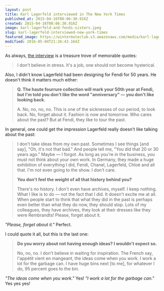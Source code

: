 ```yaml
---
layout: post
title: Karl Lagerfeld interviewed in The New York Times
published_at: 2015-04-16T08:06:30.916Z
created: 2015-04-16T08:06:30.916Z
image: karl-lagerfeld-and-fendi-sisters.jpeg
slug: karl-lagerfeld-interviewed-new-york-times
featured_image: https://wintermuteclub.s3.amazonaws.com/media/karl-lagerfeld-and-fendi-sisters.jpeg
modified: 2016-05-04T21:26:43.164Z
---
```

As always, [the interview](http://www.nytimes.com/2015/03/05/fashion/karl-lagerfeld-on-fur-yea-selfies-nay-and-keeping-busy.html) is a treasure trove of memorable quotes:

> I don't believe in stress. It's a job, one should not become hysterical.

Also, I didn't know Lagerfeld had been designing for Fendi for 50 years. He doesn't think it matters much either:

> **Q. The haute fourrure collection will mark your 50th year at Fendi, but I'm told you don't like the word "anniversary" — you don't like looking back.**
>
> A. No, no, no, no. This is one of the sicknesses of our period, to look back. No, forget about it. Fashion is now and tomorrow. Who cares about the past? But at Fendi, they like to tour the past.

In general, one could get the impression Lagerfeld really doesn't like talking about the past:

> I don't take ideas from my own past. Sometimes I see things [and say], "Oh, it's not that bad." And people tell me, "You did that 20 or 30 years ago." Maybe — I forgot. As long as you're in the business, you must not think about your own work. In Germany, they made a huge exhibition of everything I did, Fendi, Chanel, Lagerfeld, Chloé and all that. I'm not even going to the show. I don't care.
>
> **You don't feel the weight of all that history behind you?**
>
> There's no history. I don't even have archives, myself. I keep nothing. What I like is to do — not the fact that I did. It doesn't excite me at all. When people start to think that what they did in the past is perhaps even better than what they do now, they should stop. Lots of my colleagues, they have archives, they look at their dresses like they were Rembrandts! Please, forget about it.

*"Please, forget about it."* Perfect.

I could quote it all, but this is the last one:

> **Do you worry about not having enough ideas? I wouldn't expect so.**
>
> No, no, no. I don't believe in waiting for inspiration. The French say, l'appétit vient en mangeant, the ideas come when you work. I work a lot for the garbage can. I have huge bins next [to me], for whatever I do, 95 percent goes to the bin.

*"The ideas come when you work."* Yes! *"I work a lot for the garbage can."* Yes yes yes!
